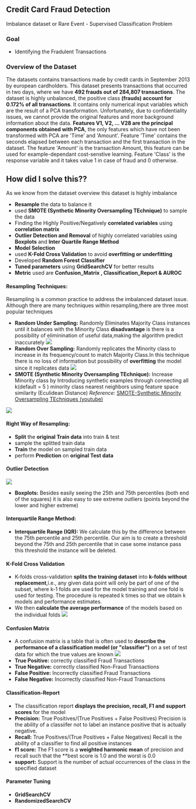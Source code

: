 ## Credit Card Fraud Detection
Imbalance dataset or Rare Event - Supervised Classification Problem

### Goal 
* Identifying the Fradulent Transactions

### Overview of the Dataset
The datasets contains transactions made by credit cards in September 2013 by european cardholders. This dataset presents transactions that occurred in two days, where we have **492 frauds out of 284,807 transactions**. The dataset is highly unbalanced, the positive class **(frauds) account for 0.172% of all transactions**.
It contains only numerical input variables which are the result of a PCA transformation. Unfortunately, due to confidentiality issues, we cannot provide the original features and more background information about the data. **Features V1, V2, ... V28 are the principal components obtained with PCA**, the only features which have not been transformed with PCA are 'Time' and 'Amount'. Feature 'Time' contains the seconds elapsed between each transaction and the first transaction in the dataset. The feature 'Amount' is the transaction Amount, this feature can be used for example-dependant cost-senstive learning. Feature 'Class' is the response variable and it takes value 1 in case of fraud and 0 otherwise.

## How did I solve this??
As we know from the dataset overview this dataset is highly imbalance
* **Resample** the data to balance it
* used **SMOTE (Synthetic Minority Oversampling TEchnique)** to sample the data
* Finding the Highly Positive/Negatively **correlated variables** using **correlation matrix**
* **Outlier Detection and Removal** of highly correlated variables using **Boxplots** and **Inter Quartile Range Method**
* **Model Selection**
* used **K-Fold Cross Validation** to avoid **overfitting or underfitting**
* Developed **Random Forest Classifier**
* **Tuned parameters** using **GridSearchCV** for better results
* **Metric** used are **Confusion_Matrix , Classification_Report & AUROC**



#### Resampling Techniques:
Resampling is a common practice to address the imbalanced dataset issue. Although there are many techniques within resampling,there are three most popular techniques 
* **Random Under Sampling:** Randomly Eliminates Majority Class instances until it balances with the Minority Class **disadvantage** is there is a possibility of eliminination of useful data,making the algorithm predict inaccurately
![](Images/UnderSampling.PNG)
* **Random Over Sampling:** Randomly replicates the Minority class to increase in its frequency/count to match Majority Class.In this technique there is no loss of information but possibility of **overfitting** the model since it replicates data
![](Images/oversampling.PNG)
* **SMOTE (Synthetic Minority Oversampling TEchnique):** Increase Minority class by Introducing synthetic examples through connecting all k(default = 5 ) minority class nearest neighbors using feature space similarity (Eculidean Distance)
*Reference:* [SMOTE-Synthetic Minority Oversampling TEchniques (youtube)](https://www.youtube.com/watch?v=FheTDyCwRdE)

![](Images/smote.PNG)

#### Right Way of Resampling:
* **Split** the **original Train data** into train & test
* sample the splitted train data
* **Train** the model on sampled train data
* perform **Prediction** on **original Test data**

#### Outlier Detection
![](Images/Box_whisker_plot.PNG)
* **Boxplots:** Besides easily seeing the 25th and 75th percentiles (both end of the squares) it is also easy to see extreme outliers (points beyond the lower and higher extreme)

#### Interquartile Range Method:
* **Interquartile Range (IQR):** We calculate this by the difference between the 75th percentile and 25th percentile. Our aim is to create a threshold beyond the 75th and 25th percentile that in case some instance pass this threshold the instance will be deleted.

#### K-Fold Cross Validation
* K-folds cross-validation **splits the training dataset** into **k-folds without replacement**,i.e., any given data point will only be part of   one of the subset, where k-1 folds are used for the model training and one fold is used for testing. The procedure is repeated k times   so that we obtain k models and performance estimates.
* We then **calculate the average performance** of the models based on the individual folds
![](Images/k-fold_cross_validation.PNG)
#### Confusion Matrix
* A confusion matrix is a table that is often used to **describe the performance of a classification model (or "classifier")** on a set   of test data for which the true values are known
![](Images/confusion_matrix.png)
* **True Positive:**  correctly classified Fraud Transactions
* **True Negative:**  correctly classified Non-Fraud Transactions
* **False Positive:** Incorrectly classified Fraud Transactions
* **False Negative:** Incorrectly classified Non-Fraud Transactions

#### Classification-Report
* The classification report  **displays the precision, recall, F1 and support scores** for the model
* **Precision:** True Positives/(True Positives + False Positives)
  Precision is the ability of a classiifer not to label an instance positive that is actually negative. 
* **Recall:** True Positives/(True Positives + False Negatives)
  Recall is the ability of a classifier to find all positive instances
* **f1 score:** The F1 score is a **weighted harmonic mean** of precision and recall such that the **best score is 1.0 and the worst is   0.0
* **support:** Support is the number of actual occurrences of the class in the specified dataset

#### Parameter Tuning
* **GridSearchCV**
* **RandomizedSearchCV**
